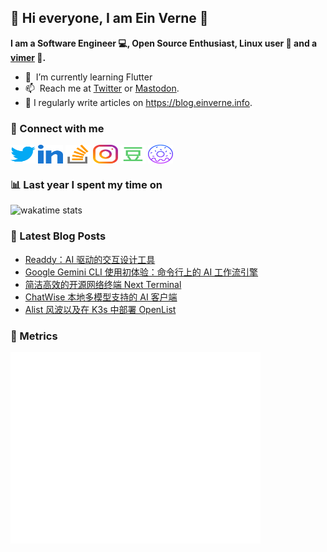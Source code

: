 ## 👋 Hi everyone, I am Ein Verne 👋

**I am a Software Engineer 💻, Open Source Enthusiast, Linux user :penguin: and a [vimer](https://github.com/einverne/dotfiles) :man:.**

- 🌱 &nbsp;I’m currently learning Flutter
- 📫 &nbsp;Reach me at [Twitter](https://twitter.com/einverne) or <a rel="me" href="https://m.einverne.info/@einverne">Mastodon</a>.
- 📝 I regularly write articles on <https://blog.einverne.info>.


### 🔗 Connect with me
<a href="https://twitter.com/einverne" target="_blank"><img align="center" src="images/twitter.svg" alt="twitter einverne" height="30" width="40" /></a>
<a href="https://linkedin.com/in/einverne" target="_blank"><img align="center" src="images/linked-in-alt.svg" alt="linkedin einverne" height="30" width="40" /></a>
<a href="https://stackoverflow.com/users/1820217/einverne" target="_blank"><img align="center" src="images/stack-overflow.svg" alt="stackoverflow einverne" height="30" width="40" /></a>
<a href="https://instagram.com/einverne" target="_blank"><img align="center" src="images/instagram.svg" alt="instagram einverne" height="30" width="40" /></a>
<a href="https://www.douban.com/people/einverne" target="_blank"><img align="center" src="images/douban.svg" alt="douban einverne" height="30" width="40" /></a>
<a href="https://homer.einverne.info" target="_blank"><img align="center" src="images/homer.svg" alt="einverne online services" height="30" width="40" /></a>

### 📊 Last year I spent my time on

![wakatime stats](https://github-readme-stats.vercel.app/api/wakatime?username=einverne&api_domain=wakapi.einverne.info&hide_title=true&hide_border=true&langs_count=18&bg_color=00000000&text_color=777&layout=compact)

### 📕 Latest Blog Posts
<!-- BLOG-POST-LIST:START -->
- [Readdy：AI 驱动的交互设计工具](https://blog.einverne.info/post/2025/06/readdy-ai-build-page.html)
- [Google Gemini CLI 使用初体验：命令行上的 AI 工作流引擎](https://blog.einverne.info/post/2025/06/google-gemini-cli.html)
- [简洁高效的开源网络终端 Next Terminal](https://blog.einverne.info/post/2025/06/next-terminal.html)
- [ChatWise 本地多模型支持的 AI 客户端](https://blog.einverne.info/post/2025/06/chatwise.html)
- [Alist 风波以及在 K3s 中部署 OpenList](https://blog.einverne.info/post/2025/06/alist-openlist-usage.html)
<!-- BLOG-POST-LIST:END -->

### 👻 Metrics
<img align="left" src="/metrics.base.svg" alt="Metrics" width="400">
